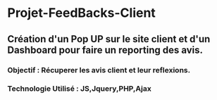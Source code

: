 # Projet-FeedBacks-Client
## Création d'un Pop UP sur le site client et d'un Dashboard pour faire un reporting des avis.
### Objectif : Récuperer les avis client et leur reflexions.
### Technologie Utilisé : JS,Jquery,PHP,Ajax
